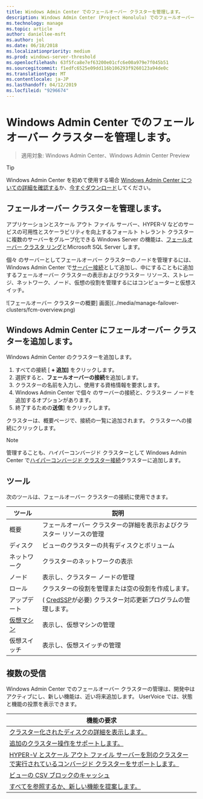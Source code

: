 ```yaml
---
title: Windows Admin Center でのフェールオーバー クラスターを管理します。
description: Windows Admin Center (Project Honolulu) でのフェールオーバー クラスターを管理します。
ms.technology: manage
ms.topic: article
author: daniellee-msft
ms.author: jol
ms.date: 06/18/2018
ms.localizationpriority: medium
ms.prod: windows-server-threshold
ms.openlocfilehash: 63f5fca8e7ef63200e01cfc6e00a979e7f045b51
ms.sourcegitcommit: f1edfc6525e09dd116b106293f9260123a94de0c
ms.translationtype: MT
ms.contentlocale: ja-JP
ms.lasthandoff: 04/12/2019
ms.locfileid: "9296674"
---
```

# Windows Admin Center でのフェールオーバー クラスターを管理します。

>適用対象: Windows Admin Center、Windows Admin Center Preview

> [!Tip]
> Windows Admin Center を初めて使用する場合
> [Windows Admin Center についての詳細を確認する](../understand/windows-admin-center.md)か、[今すぐダウンロード](https://aka.ms/windowsadmincenter)してください。

## フェールオーバー クラスターを管理します。
アプリケーションとスケール アウト ファイル サーバー、HYPER-V などのサービスの可用性とスケーラビリティを向上するフォールト トレラント クラスターに複数のサーバーをグループ化できる Windows Server の機能は、[フェールオーバー クラスタ リング](https://docs.microsoft.com/windows-server/failover-clustering/failover-clustering-overview)とMicrosoft SQL Server します。

個々 のサーバーとしてフェールオーバー クラスターのノードを管理するには、Windows Admin Center で[サーバー接続](manage-servers.md)として追加し、中にすることもに追加するフェールオーバー クラスターの表示およびクラスター リソース、ストレージ、ネットワーク、ノード、仮想の役割を管理するにはコンピューターと仮想スイッチ。

![フェールオーバー クラスターの概要] 画面](../media/manage-failover-clusters/fcm-overview.png)

## Windows Admin Center にフェールオーバー クラスターを追加します。
Windows Admin Center のクラスターを追加します。

1. すべての接続 [ **+ 追加]** をクリックします。
2. 選択すると、**フェールオーバーの接続**を追加します。
3. クラスターの名前を入力し、使用する資格情報を要求します。
4. Windows Admin Center で個々 のサーバーの接続と、クラスター ノードを追加するオプションがあります。
5. 終了するための**送信**] をクリックします。

クラスターは、概要ページで、接続の一覧に追加されます。 クラスターへの接続にクリックします。

> [!NOTE]
> 管理することも、ハイパーコンバージド クラスターとして Windows Admin Center で[ハイパーコンバージド クラスター接続](manage-hyper-converged.md)クラスターに追加します。

## ツール

次のツールは、フェールオーバー クラスターの接続に使用できます。

| ツール | 説明 |
| ---- | ----------- |
| 概要 | フェールオーバー クラスターの詳細を表示およびクラスター リソースの管理 |
| ディスク | ビューのクラスターの共有ディスクとボリューム |
| ネットワーク | クラスターのネットワークの表示 |
| ノード | 表示し、クラスター ノードの管理 |
| ロール | クラスターの役割を管理または空の役割を作成します。 |
| アップデート | ( [CredSSP](../understand/faq.md#does-windows-admin-center-use-credssp)が必要) クラスター対応更新プログラムの管理します。 |
| [仮想マシン](manage-virtual-machines.md) | 表示し、仮想マシンの管理 |
| 仮想スイッチ | 表示し、仮想スイッチの管理 |

## 複数の受信

Windows Admin Center でのフェールオーバー クラスターの管理は、開発中はアクティブにし、新しい機能は、近い将来追加します。 UserVoice では、状態と機能の投票を表示できます。

|機能の要求|
|-------|
| [クラスター化されたディスクの詳細を表示します。](https://windowsserver.uservoice.com/forums/295071-management-tools/suggestions/31740424--cluster-more-disk-info-in-failover-cluster-manag) |
| [追加のクラスター操作をサポートします。](https://windowsserver.uservoice.com/forums/295071-management-tools/suggestions/33558076--fcm-full-csv-management-cycle-in-one-place) |
| [HYPER-V とスケール アウト ファイル サーバーを別のクラスターで実行されているコンバージド クラスターをサポートします。](https://windowsserver.uservoice.com/forums/295071-management-tools/suggestions/31729741--cluster-support-for-converged-architecture) |
| [ビューの CSV ブロックのキャッシュ](https://windowsserver.uservoice.com/forums/295071-management-tools/suggestions/31669477--cluster-csv-block-cache) |
| [すべてを参照するか、新しい機能を提案します。](https://windowsserver.uservoice.com/forums/295071/filters/top?category_id=319162&query=%5Bcluster%5D) |